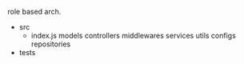 role based arch.

- src
  - index.js
    models
    controllers
    middlewares
    services
    utils
    configs
    repositories
- tests

